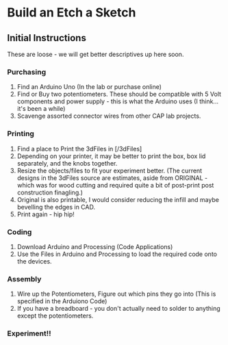# Build an Etch a Sketch 

## Initial Instructions 
These are loose - we will get better descriptives up here soon. 

### Purchasing
1. Find an Arduino Uno (In the lab or purchase online)
2. Find or Buy two potentiometers. These should be compatible with 5 Volt components and power supply - this is what the Arduino uses (I think... it's been a while)
3. Scavenge assorted connector wires from other CAP lab projects. 


### Printing
1. Find a place to Print the 3dFiles in [/3dFiles]
2. Depending on your printer, it may be better to print the box, box lid separately, and the knobs together. 
3. Resize the objects/files to fit your experiment better. (The current designs in the 3dFiles source are estimates, aside from ORIGINAL - which was for wood cutting and required quite a bit of post-print post construction finagling.)
3. Original is also printable, I would consider reducing the infill and maybe bevelling the edges in CAD.
4. Print again - hip hip!


### Coding
1. Download Arduino and Processing (Code Applications)
2. Use the Files in Arduino and Processing to load the required code onto the devices. 

### Assembly
1. Wire up the Potentiometers, Figure out which pins they go into (This is specified in the Arduiono Code) 
2. If you have a breadboard - you don't actually need to solder to anything except the potentiometers. 


### Experiment!!

